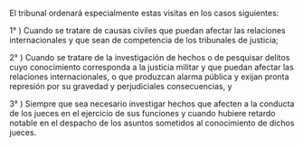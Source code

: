 El tribunal ordenará especialmente estas visitas en los casos siguientes:

1° ) Cuando se tratare de causas civiles que puedan afectar las relaciones internacionales y que sean de competencia de los tribunales de justicia;

2° ) Cuando se tratare de la investigación de hechos o de pesquisar delitos cuyo conocimiento corresponda a la justicia militar y que puedan afectar las relaciones internacionales, o que produzcan alarma pública y exijan pronta represión por su gravedad y perjudiciales consecuencias, y

3° ) Siempre que sea necesario investigar hechos que afecten a la conducta de los jueces en el ejercicio de sus funciones y cuando hubiere retardo notable en el despacho de los asuntos sometidos al conocimiento de dichos jueces.
